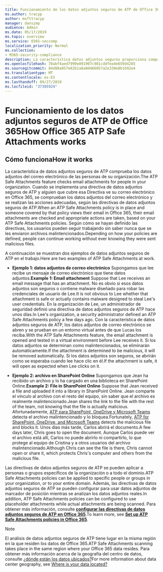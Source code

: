 ```yaml
---
title: Funcionamiento de los datos adjuntos seguros de ATP de Office 365
ms.author: tracyp
author: msfttracyp
manager: dansimp
audience: Admin
ms.date: 05/17/2019
ms.topic: overview
ms.service: O365-seccomp
localization_priority: Normal
ms.collection:
- M365-security-compliance
description: La característica datos adjuntos seguros proporciona comprobación del tiempo de los datos adjuntos de correo electrónico. Usar datos adjuntos seguros para proteger a su organización de archivos malintencionados envíe o reciba mensajes de correo electrónico.
ms.openlocfilehash: 78abf4aed7999e891907c981cddfea4e659d4285
ms.sourcegitcommit: 84d88a857e82b1a8a0d466057a2e330e8b1692e4
ms.translationtype: MT
ms.contentlocale: es-ES
ms.lasthandoff: 09/27/2019
ms.locfileid: "37305924"
---
```

# <a name="how-office-365-atp-safe-attachments-works"></a><span data-ttu-id="6c2ff-104">Funcionamiento de los datos adjuntos seguros de ATP de Office 365</span><span class="sxs-lookup"><span data-stu-id="6c2ff-104">How Office 365 ATP Safe Attachments works</span></span>

## <a name="how-it-works"></a><span data-ttu-id="6c2ff-105">Cómo funciona</span><span class="sxs-lookup"><span data-stu-id="6c2ff-105">How it works</span></span>

<span data-ttu-id="6c2ff-106">La característica de datos adjuntos seguros de ATP comprueba los datos adjuntos del correo electrónico de las personas de su organización.</span><span class="sxs-lookup"><span data-stu-id="6c2ff-106">The ATP Safe Attachments feature checks email attachments for people in your organization.</span></span> <span data-ttu-id="6c2ff-107">Cuando se implementa una directiva de datos adjuntos seguros de ATP y alguien que cubre esa Directiva ve su correo electrónico en Office 365, se comprueban los datos adjuntos del correo electrónico y se realizan las acciones adecuadas, según las directivas de datos adjuntos seguros de ATP.</span><span class="sxs-lookup"><span data-stu-id="6c2ff-107">When an ATP Safe Attachments policy is in place and someone covered by that policy views their email in Office 365, their email attachments are checked and appropriate actions are taken, based on your ATP Safe Attachments policies.</span></span> <span data-ttu-id="6c2ff-108">Según cómo se hayan definido las directivas, los usuarios pueden seguir trabajando sin saber nunca que se les enviaron archivos malintencionados.</span><span class="sxs-lookup"><span data-stu-id="6c2ff-108">Depending on how your policies are defined, people can continue working without ever knowing they were sent malicious files.</span></span>
  
<span data-ttu-id="6c2ff-109">A continuación se muestran dos ejemplos de datos adjuntos seguros de ATP en el trabajo.</span><span class="sxs-lookup"><span data-stu-id="6c2ff-109">Here are two examples of ATP Safe Attachments at work.</span></span>
  
- <span data-ttu-id="6c2ff-110">**Ejemplo 1: datos adjuntos de correo electrónico** Supongamos que lee recibe un mensaje de correo electrónico que tiene datos adjuntos.</span><span class="sxs-lookup"><span data-stu-id="6c2ff-110">**Example 1: Email attachment** Suppose that Lee receives an email message that has an attachment.</span></span> <span data-ttu-id="6c2ff-111">No es obvio si esos datos adjuntos son seguros o contiene malware diseñado para robar las credenciales de usuario de Lee.</span><span class="sxs-lookup"><span data-stu-id="6c2ff-111">It is not obvious to Lee whether that attachment is safe or actually contains malware designed to steal Lee's user credentials.</span></span> <span data-ttu-id="6c2ff-112">En la organización de Lee, un administrador de seguridad definió una directiva de datos adjuntos seguros de ATP hace unos días.</span><span class="sxs-lookup"><span data-stu-id="6c2ff-112">In Lee's organization, a security administrator defined an ATP Safe Attachments policy a few days ago.</span></span> <span data-ttu-id="6c2ff-113">Con la característica de datos adjuntos seguros de ATP, los datos adjuntos de correo electrónico se abren y se prueban en un entorno virtual antes de que Lucas los reciba.</span><span class="sxs-lookup"><span data-stu-id="6c2ff-113">With the ATP Safe Attachments feature, the email attachment is opened and tested in a virtual environment before Lee receives it.</span></span> <span data-ttu-id="6c2ff-114">Si los datos adjuntos se determinan como malintencionados, se eliminarán automáticamente.</span><span class="sxs-lookup"><span data-stu-id="6c2ff-114">If the attachment is determined to be malicious, it will be removed automatically.</span></span> <span data-ttu-id="6c2ff-115">Si los datos adjuntos son seguros, se abrirán como se esperaba cuando lee hace clic en él.</span><span class="sxs-lookup"><span data-stu-id="6c2ff-115">If the attachment is safe, it will open as expected when Lee clicks on it.</span></span>

- <span data-ttu-id="6c2ff-116">**Ejemplo 2: archivo en SharePoint Online** Supongamos que Jean ha recibido un archivo y lo ha cargado en una biblioteca en SharePoint Online.</span><span class="sxs-lookup"><span data-stu-id="6c2ff-116">**Example 2: File in SharePoint Online** Suppose that Jean received a file and uploaded it into a library in SharePoint Online.</span></span> <span data-ttu-id="6c2ff-117">Jean comparte el vínculo al archivo con el resto del equipo, sin saber que el archivo es realmente malintencionado.</span><span class="sxs-lookup"><span data-stu-id="6c2ff-117">Jean shares the link to the file with the rest of the team, not knowing that the file is actually malicious.</span></span> <span data-ttu-id="6c2ff-118">Afortunadamente, [ATP para SharePoint, OneDrive y Microsoft Teams](atp-for-spo-odb-and-teams.md) detecta el archivo malintencionado y lo bloquea.</span><span class="sxs-lookup"><span data-stu-id="6c2ff-118">Fortunately, [ATP for SharePoint, OneDrive, and Microsoft Teams](atp-for-spo-odb-and-teams.md) detects the malicious file and blocks it.</span></span> <span data-ttu-id="6c2ff-119">Unos días más tarde, Carlos abrirá el documento.</span><span class="sxs-lookup"><span data-stu-id="6c2ff-119">A few days later, Chris goes to open the document.</span></span> <span data-ttu-id="6c2ff-120">Aunque Carlos puede ver el archivo está allí, Carlos no puede abrirlo ni compartirlo, lo que protege al equipo de Cristina y a otros usuarios del archivo malintencionado.</span><span class="sxs-lookup"><span data-stu-id="6c2ff-120">Although Chris can see the file is there, Chris cannot open or share it, which protects Chris's computer and others from the malicious file.</span></span>

<span data-ttu-id="6c2ff-121">Las directivas de datos adjuntos seguros de ATP se pueden aplicar a personas o grupos específicos de la organización o a todo el dominio.</span><span class="sxs-lookup"><span data-stu-id="6c2ff-121">ATP Safe Attachments policies can be applied to specific people or groups in your organization, or to your entire domain.</span></span> <span data-ttu-id="6c2ff-122">Además, las directivas de datos adjuntos seguros de ATP se pueden configurar para usar datos adjuntos de marcador de posición mientras se analizan los datos adjuntos reales.</span><span class="sxs-lookup"><span data-stu-id="6c2ff-122">In addition, ATP Safe Attachments policies can be configured to use placeholder attachments while actual attachments are being scanned.</span></span> <span data-ttu-id="6c2ff-123">Para obtener más información, consulte **[configurar las directivas de datos adjuntos seguros de ATP en Office 365](set-up-atp-safe-attachments-policies.md)**.</span><span class="sxs-lookup"><span data-stu-id="6c2ff-123">To learn more, see **[Set up ATP Safe Attachments policies in Office 365](set-up-atp-safe-attachments-policies.md)**.</span></span>

> [!NOTE]
> <span data-ttu-id="6c2ff-124">El análisis de datos adjuntos seguros de ATP tiene lugar en la misma región en la que residen los datos de Office 365.</span><span class="sxs-lookup"><span data-stu-id="6c2ff-124">ATP Safe Attachments scanning takes place in the same region where your Office 365 data resides.</span></span> <span data-ttu-id="6c2ff-125">Para obtener más información acerca de la geografía del centro de datos, consulte [¿dónde están los datos ubicados?](https://products.office.com/where-is-your-data-located?geo=All)</span><span class="sxs-lookup"><span data-stu-id="6c2ff-125">For more information about data center geography, see [Where is your data located?](https://products.office.com/where-is-your-data-located?geo=All)</span></span> 

